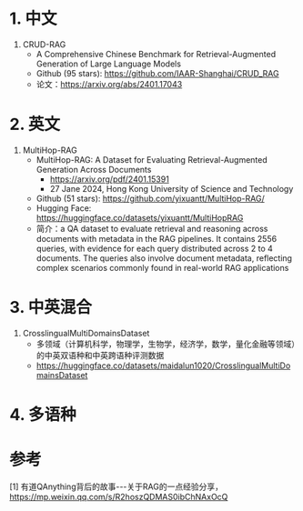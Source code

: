 # 1. 中文

1. CRUD-RAG
   - A Comprehensive Chinese Benchmark for Retrieval-Augmented Generation of Large Language Models
   - Github (95 stars): https://github.com/IAAR-Shanghai/CRUD_RAG
   - 论文：https://arxiv.org/abs/2401.17043

# 2. 英文

1. MultiHop-RAG
   - MultiHop-RAG: A Dataset for Evaluating Retrieval-Augmented Generation Across Documents
     - https://arxiv.org/pdf/2401.15391
     - 27 Jane 2024, Hong Kong University of Science and Technology
   - Github (51 stars): https://github.com/yixuantt/MultiHop-RAG/
   - Hugging Face: https://huggingface.co/datasets/yixuantt/MultiHopRAG
   - 简介：a QA dataset to evaluate retrieval and reasoning across documents with metadata in the RAG pipelines. It contains 2556 queries, with evidence for each query distributed across 2 to 4 documents. The queries also involve document metadata, reflecting complex scenarios commonly found in real-world RAG applications

# 3. 中英混合

1. CrosslingualMultiDomainsDataset
   - 多领域（计算机科学，物理学，生物学，经济学，数学，量化金融等领域）的中英双语种和中英跨语种评测数据
   - https://huggingface.co/datasets/maidalun1020/CrosslingualMultiDomainsDataset
   
# 4. 多语种




# 参考

[1] 有道QAnything背后的故事---关于RAG的一点经验分享，https://mp.weixin.qq.com/s/R2hoszQDMAS0ibChNAxOcQ
